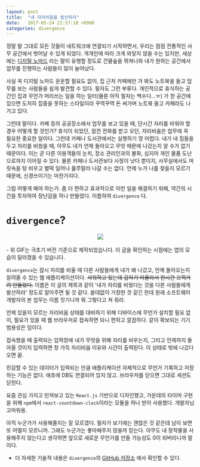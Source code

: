 ```yaml
---
layout: post
title:  "내 자리비움을 발산하라"
date:   2017-05-24 22:57:10 +0900
categories: divergence
---
```


정말 말 그대로 모든 것들이 네트워크에 연결되기 시작하면서, 우리는 점점 전통적인 사무 공간에서 벗어날 수 있게 되었다. 개개인에 따라 크게 와닿지 않을 수는 있지만, 세상에는 [디지털 노마드](https://en.wikipedia.org/wiki/Digital_nomad) 라는 말이 유행할 정도로 건물숲을 뛰쳐나와 내가 원하는 공간에서 업무를 진행하는 사람들이 많이 늘어났다.

사실 꼭 디지털 노마드 운운할 필요도 없이, 집 근처 카페에만 가 봐도 노트북을 들고 업무를 보는 사람들을 쉽게 발견할 수 있다. 필자도 그런 부류다. 개인적으로 휴식하는 공간인 집과 무언가 머리쓰는 일을 하는 일터(물론 아직 필자는 백수다...ㅠ) 가 한 공간에 있으면 도저히 집중을 못하는 스타일이라 꾸역꾸역 돈 써가며 노트북 들고 카페라도 나가고 있다.

그런데 말이다. 카페 등의 공공장소에서 업무를 보고 있을 때, 단시간 자리를 비워야 할 경우 어떻게 할 것인가? 휴식이 되었던, 잠깐 전화를 받고 오던, 자리비움은 업무에 꼭 필요한 중요한 일이다. 그런데 카페나 도서관에서는 실행하기 영 어렵다. 내가 내 짐들을 두고 자리를 비웠을 때, 아무도 내가 언제 돌아오고 무엇 때문에 나갔는지 알 수가 없기 때문이다. 이는 곧 다른 이용객들의 눈치, 장소 관리인과의 불화, 심지어 개인 물품 도난으로까지 이어질 수 있다. 물론 카페나 도서관보다 사정이 낫다 뿐이지, 사무실에서도 머릿속을 텅 비우고 벌떡 일어나 룰루랄라 나갈 수는 없다. 언제 누가 나를 찾을지 모르기 때문에, 신경쓰이기는 마찬가지다.

그럼 어떻게 해야 하는가. 좀 더 편하고 효과적으로 이런 일을 해결하기 위해, 약간의 시간을 투자하여 장난감을 하나 만들었다. 이름하여 `divergence` 다.

`divergence`?
===================

<div align="center"><img src="https://github.com/kycfeel/divergence/blob/master/markdown_media/divergence_demo_2.gif?raw=true"/></div><br>
- 위 GIF는 극초기 버전 기준으로 제작되었습니다. 이 글을 확인하는 시점에는 앱의 모습이 달라졌을 수 있습니다.

`divergence`는 잠시 자리를 비울 때 다른 사람들에게 내가 왜 나갔고, 언제 돌아오는지 알려줄 수 있는 웹 애플리케이션이다. ~~샤워하고 있는데 갑자기 떠올라서 한시간 끄적거려 만들었다.~~ 이름은 이 글의 제목과 같이 '내가 자리를 비웠다는 것을 다른 사람들에게 발산하라' 정도로 알아주면 될 것 같다. 쓸데없이 거창한 것 같긴 한데 원래 소프트웨어 개발자의 본 업무는 이름 짓기니까 뭐 그렇다고 쳐 줘라.

언제 있을지 모르는 자리비움 상태를 대비하기 위해 디바이스에 무언가 설치할 필요 없이, 필요가 있을 때 웹 브라우저로 접속하면 되니 편하고 깔끔하다. 같이 확보되는 기기 범용성은 덤이다.

접속했을 때 출력되는 입력창에 내가 무엇을 위해 자리를 비우는지, 그리고 언제까지 돌아올 것이지 입력하면 창 가득 자리비움 이유와 시간이 출력된다. 이 상태로 밖에 나갔다 오면 끝.

민감할 수 있는 데이터가 입력되는 만큼 애플리케이션 자체적으로 무언가 기록하고 저장하는 기능은 없다. 애초에 DB도 연결되어 있지 않고. 브라우저를 닫으면 그대로 세션도 닫힌다.

요즘 관심 가지고 만져보고 있는 `React.js` 기반으로 디자인했고, 가운데의 타이머 구현을 위해 `npm`에서 `react-countdown-clock`이라는 모듈을 하나 받아 사용했다. 개발자님 고마워용.

아직 누군가가 사용해줄지는 잘 모르겠다. 필자가 보기에는 괜찮은 것 같은데 남이 보면 또 어떨지 모르니까. 그래도 누군가는 좋아해주지 않을까 믿는다. 아무도 내 창작물을 사용해주지 않는다고 생각하면 앞으로 새로운 무언가를 만들 가능성도 0이 되버리니까 말이다.

- 더 자세한 기술적 내용은 `divergence`의 [GitHub 저장소](https://github.com/kycfeel/divergence) 에서 확인할 수 있다.
